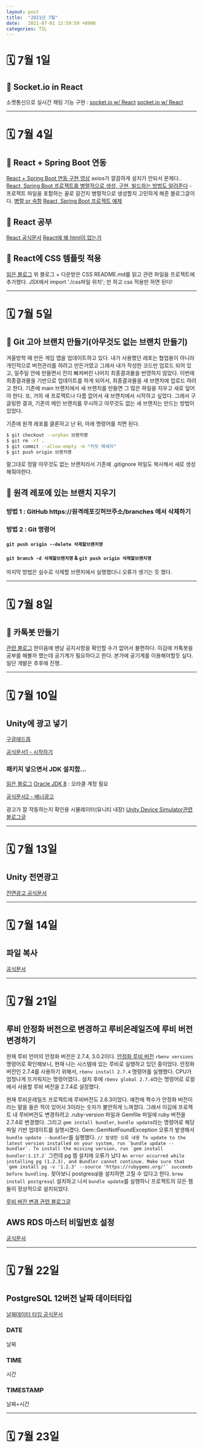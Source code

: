 ```yaml
---
layout: post
title:  "2021년 7월"
date:   2021-07-01 12:59:59 +0900
categories: TIL
---
```


# 🗓 7월 1일
## 🧩 Socket.io in React
소켓통신으로 실시간 채팅 기능 구현 : [socket.io w/ React](https://soonysoon.tistory.com/65)
[socket.io w/ React](https://www.youtube.com/watch?v=uyVz6LA3Eho)

---

# 🗓 7월 4일
## 🧩 React + Spring Boot 연동
[React + Spring Boot 연동 구현 영상](https://www.youtube.com/watch?v=XkVpb_8IPUM&list=LL&index=2&t=2537s)
axios가 깔끔하게 설치가 안되서 문제다..
[React, Spring Boot 프로젝트를 병렬적으로 생성, 구현, 빌드하는 방법도 알려준다](https://joshua-dev-story.blogspot.com/2020/01/react-spring.html)
    - 프로젝트 파일을 포함하는 꼴로 갈건지 병렬적으로 생성할지 고민하게 해준 블로그글이다. 
    [병렬 or 속함](https://sundries-in-myidea.tistory.com/112)
[React, Spring Boot 프로젝트 예제](https://m.blog.naver.com/rudnfskf2/222148407272)

## 🧩 React 공부
[React 공식문서](https://ko.reactjs.org/)
[React에 왜 html이 없는가](https://ljh86029926.gitbook.io/coding-apple-react/1/where-is-html)

## 🧩 React에 CSS 템플릿 적용
[읽은 블로그](https://jane-aeiou.tistory.com/entry/React%EB%A1%9C-%ED%8F%AC%ED%8A%B8%ED%8F%B4%EB%A6%AC%EC%98%A4-%ED%8E%98%EC%9D%B4%EC%A7%80-%EB%A7%8C%EB%93%A4%EA%B8%B04-%ED%85%9C%ED%94%8C%EB%A6%BF-%EA%B0%80%EC%A0%B8%EC%98%A4%EA%B8%B0)
위 블로그 + 다운받은 CSS README.md를 읽고 관련 파일을 프로젝트에 추가했다.
JSX에서 import './css파일 위치'; 만 하고 css 적용만 하면 된다!

---

# 🗓 7월 5일
## 🧩 Git 고아 브랜치 만들기(아무것도 없는 브랜치 만들기)
겨울방학 때 만든 게임 앱을 업데이트하고 있다.
내가 사용했던 레포는 협업용이 아니라 개인적으로 버전관리를 하려고 만든거였고
그래서 내가 작성한 코드만 업로드 되어 있고, 일주일 안에 만들면서 진이 빠져버린 나머지 최종결과물을 반영하지 않았다.
이번에 최종결과물을 기반으로 업데이트를 하게 되어서, 최종결과물을 새 브랜치에 업로드 하려고 한다.
기존에 main 브랜치에서 새 브랜치를 만들면 그 많은 파일을 지우고 새로 덮어야 한다.
또, 거의 새 프로젝트나 다름 없어서 새 브랜치에서 시작하고 싶었다.
그래서 구글링한 결과, 기존의 메인 브랜치를 무시하고 아무것도 없는 새 브랜치는 만드는 방법이 있었다.

기존에 원격 레포를 클론하고 난 뒤, 아래 명령어를 치면 된다.
```bash
$ git checkout --orphan 브랜치명
$ git rm -rf .
$ git commit --allow-empty -m "커밋 메세지"
$ git push origin 브랜치명
```
말그대로 정말 아무것도 없는 브랜치라서 기존에 .gitignore 파일도 복사해서 새로 생성해줘야한다.

## 🧩 원격 레포에 있는 브랜치 지우기
### 방법 1 : GitHub https://원격레포깃허브주소/branches 에서 삭제하기
### 방법 2 : Git 명령어
#### ```git push origin --delete 삭제할브랜치명```
#### ```git branch -d 삭제할브랜치명``` & ```git push origin 삭제할브랜치명```
마지막 방법은 실수로 삭제할 브랜치에서 실행했더니 오류가 생기는 듯 했다.

---

# 🗓 7월 8일
## 🧩 카톡봇 만들기
[관련 블로그](https://dulki.tistory.com/category/%EA%B0%9C%EB%B0%9C/%EC%B9%B4%EC%B9%B4%EC%98%A4%ED%86%A1%20%EB%B4%87)
한이음에 맨날 공지사항을 확인할 수가 없어서 불편하다.
이김에 카톡봇을 공부를 해볼까 했는데 공기계가 필요하다고 한다.
본가에 공기계를 이용해야할듯 싶다.
일단 개발은 추후에 진행..

---

# 🗓 7월 10일
## Unity에 광고 넣기
[구글애드몹](https://developers.google.com/admob?hl=ko)

[공식문서1 - 시작하기](https://developers.google.com/admob/unity/quick-start?hl=ko)
### 패키지 넣으면서 JDK 설치함...
[읽은 블로그](https://macchiato.tistory.com/9)
[Oracle JDK 8](https://www.oracle.com/kr/java/technologies/javase/javase-jdk8-downloads.html) : 오라클 계정 필요

[공식문서2 - 배너광고](https://developers.google.com/admob/unity/banner?hl=ko)

광고가 잘 작동하는지 확인용 시뮬레이터(유니티 내장)
[Unity Device Simulator관련 블로그글](https://skuld2000.tistory.com/79)

---

# 🗓 7월 13일
## Unity 전면광고
[전면광고 공식문서](https://developers.google.com/admob/unity/interstitial?hl=ko)

---

# 🗓 7월 14일
## 파일 복사
[공식문서](https://docs.microsoft.com/en-us/dotnet/api/system.io.file.copy?view=net-5.0#definition)

---

# 🗓 7월 21일
## 루비 안정화 버전으로 변경하고 루비온레일즈에 루비 버전 변경하기
현재 루비 언어의 안정화 버전은 2.7.4, 3.0.2이다.
[안정화 루비 버전](https://www.ruby-lang.org/ko/downloads/)
```rbenv versions``` 명령어로 확인해보니, 현재 나는 시스템에 있는 루비로 실행하고 있던 중이었다.
안정화 버전인 2.7.4를 사용하기 위해서, ```rbenv install 2.7.4``` 명령어를 실행했다.
CPU가 엄청나게 뜨거워지는 명령어였다..
설치 후에 ```rbenv global 2.7.4```라는 명령어로 로컬에서 사용할 루비 버전을 2.7.4로 설정했다.

현재 루비온레일즈 프로젝트에 루비버전도 2.6.3이었다.
예전에 짝수가 안정화 버전이라는 말을 들은 적이 있어서 3이라는 숫자가 불안하게 느껴졌다.
그래서 이김에 프로젝트 내 루비버전도 변경하려고 .ruby-version 파일과 Gemfile 파일에 ruby 버전을 2.7.4로 변경했다.
그리고 ```gem install bundler```, ```bundle update```라는 명령어로 해당 파일 기반 업데이트를 실행시켰다.
    Gem::GemNotFoundException 오류가 발생해서 ```bundle update --bundler```를 실행했다.
    ```
    // 발생한 오류 내용
    To update to the latest version installed on your system, run `bundle update --bundler`.
    To install the missing version, run `gem install bundler:1.17.2`
    ```
그런데 pg 젬 설치에 오류가 났다
```An error occurred while installing pg (1.2.3), and Bundler cannot continue. Make sure that `gem install pg -v '1.2.3' --source 'https://rubygems.org/'` succeeds before bundling.```
찾아보니 postgresql을 설치하면 고칠 수 있다고 한다.
```brew install postgresql```
설치하고 나서 ```bundle update```를 실행하니 프로젝트의 모든 젬들이 정상적으로 설치되었다.

[루비 버전 변경 관련 블로그글](https://jojoldu.tistory.com/288)

## AWS RDS 마스터 비밀번호 설정
[공식문서](https://aws.amazon.com/ko/premiumsupport/knowledge-center/reset-master-user-password-rds/)

---

# 🗓 7월 22일
## PostgreSQL 12버전 날짜 데이터타입
[날짜데이터 타입 공식문서](https://www.postgresql.org/docs/12/datatype-datetime.html)
### DATE
날짜
### TIME
시간
### TIMESTAMP
날짜+시간

---

# 🗓 7월 23일
##